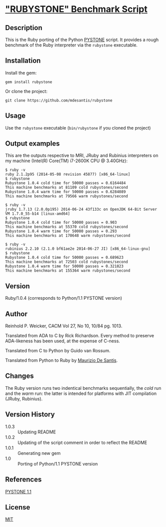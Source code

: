 # ["RUBYSTONE" Benchmark Script](https://github.com/mdesantis/rubystone)

## Description

This is the Ruby porting of the Python [PYSTONE](http://hg.python.org/cpython/file/fc4ef17c7db8/Lib/test/pystone.py) script.
It provides a rough benchmark of the Ruby interpreter via the `rubystone` executable.

## Installation

Install the gem:

```
gem install rubystone
```

Or clone the project:

```
git clone https://github.com/mdesantis/rubystone
```

## Usage

Use the `rubystone` executable (`bin/rubystone` if you cloned the project)

## Output examples

This are the outputs respective to MRI, JRuby and Rubinius interpreters on my machine (Intel(R) Core(TM) i7-2600K CPU @ 3.40GHz):

```
$ ruby -v
ruby 2.1.2p95 (2014-05-08 revision 45877) [x86_64-linux]
$ rubystone
Rubystone 1.0.4 cold time for 50000 passes = 0.6164484
This machine benchmarks at 81109 cold rubystones/second
Rubystone 1.0.4 warm time for 50000 passes = 0.6284089
This machine benchmarks at 79566 warm rubystones/second

$ ruby -v
jruby 1.7.13 (2.0.0p195) 2014-06-24 43f133c on OpenJDK 64-Bit Server VM 1.7.0_55-b14 [linux-amd64]
$ rubystone
Rubystone 1.0.4 cold time for 50000 passes = 0.903
This machine benchmarks at 55370 cold rubystones/second
Rubystone 1.0.4 warm time for 50000 passes = 0.293
This machine benchmarks at 170648 warm rubystones/second

$ ruby -v
rubinius 2.2.10 (2.1.0 bf61ae2e 2014-06-27 JI) [x86_64-linux-gnu]
$ rubystone
Rubystone 1.0.4 cold time for 50000 passes = 0.689623
This machine benchmarks at 72503 cold rubystones/second
Rubystone 1.0.4 warm time for 50000 passes = 0.321823
This machine benchmarks at 155364 warm rubystones/second
```

## Version

Ruby/1.0.4 (corresponds to Python/1.1 PYSTONE version)

## Author

Reinhold P. Weicker, CACM Vol 27, No 10, 10/84 pg. 1013.

Translated from ADA to C by Rick Richardson.
Every method to preserve ADA-likeness has been used,
at the expense of C-ness.

Translated from C to Python by Guido van Rossum.

Translated from Python to Ruby by [Maurizio De Santis](https://github.com/mdesantis).

## Changes

The Ruby version runs two indentical benchmarks sequentially,
the *cold* run and the *warm* run: the latter is intended for
platforms with JIT compilation (JRuby, Rubinius).

## Version History

<dl>
  <dt>1.0.3</dt> <dd>Updating README</dd>
  <dt>1.0.2</dt> <dd>Updating of the script comment in order to reflect the README</dd>
  <dt>1.0.1</dt> <dd>Generating new gem</dd>
  <dt>1.0</dt>   <dd>Porting of Python/1.1 PYSTONE version</dd>
</dl>

## References

[PYSTONE 1.1](http://hg.python.org/cpython/file/fc4ef17c7db8/Lib/test/pystone.py)

## License

[MIT](LICENSE)
